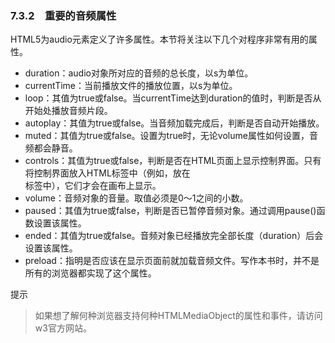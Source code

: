 ### 7.3.2　重要的音频属性

HTML5为audio元素定义了许多属性。本节将关注以下几个对程序非常有用的属性。

+ duration：audio对象所对应的音频的总长度，以s为单位。
+ currentTime：当前播放文件的播放位置，以s为单位。
+ loop：其值为true或false。当currentTime达到duration的值时，判断是否从开始处播放音频片段。
+ autoplay：其值为true或false。当音频加载完成后，判断是否自动开始播放。
+ muted：其值为true或false。设置为true时，无论volume属性如何设置，音频都会静音。
+ controls：其值为true或false，判断是否在HTML页面上显示控制界面。只有将控制界面放入HTML标签中（例如，放在<div>标签中），它们才会在画布上显示。
+ volume：音频对象的音量。取值必须是0～1之间的小数。
+ paused：其值为true或false，判断是否已暂停音频对象。通过调用pause()函数设置该属性。
+ ended：其值为true或false。音频对象已经播放完全部长度（duration）后会设置该属性。
+ preload：指明是否应该在显示页面前就加载音频文件。写作本书时，并不是所有的浏览器都实现了这个属性。

提示

> 如果想了解何种浏览器支持何种HTMLMediaObject的属性和事件，请访问w3官方网站。

